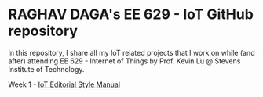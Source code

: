 # RAGHAV DAGA's EE 629 - IoT GitHub repository

In this repository, I share all my IoT related projects that I work on while (and after) attending EE 629 - Internet of Things by Prof. Kevin Lu @ Stevens Institute of Technology.

Week 1 - [IoT Editorial Style Manual](https://journals.ieeeauthorcenter.ieee.org/your-role-in-article-production/ieee-editorial-style-manual/)
